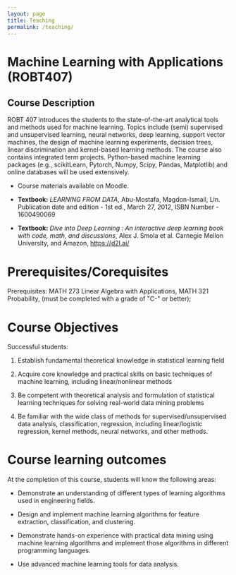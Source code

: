 ```yaml
---
layout: page
title: Teaching
permalink: /teaching/
---
```


# Machine Learning with Applications (ROBT407)
## Course Description

ROBT 407 introduces the students to the state-of-the-art analytical tools and methods used for machine learning. Topics include (semi) supervised and unsupervised learning, neural networks, deep learning, support vector machines, the design of machine learning experiments, decision trees, linear discrimination and kernel-based learning methods. The course also contains integrated term projects. Python-based machine learning packages (e.g., scikitLearn, Pytorch, Numpy, Scipy, Pandas, Matplotlib) and online databases will be used extensively.
 
-   Course materials available on Moodle.

-   **Textbook:** *LEARNING FROM DATA*, Abu-Mostafa, Magdon-Ismail, Lin.
    Publication date and edition - 1st ed., March 27, 2012, ISBN
    Number - 1600490069

-   **Textbook:** *Dive into Deep Learning : An interactive deep
    learning book with code, math, and discussions*, Alex J. Smola et
    al. Carnegie Mellon University, and Amazon, https://d2l.ai/

Prerequisites/Corequisites
==========================

Prerequisites: MATH 273 Linear Algebra with Applications, MATH 321
Probability, (must be completed with a grade of "C-" or better);

Course Objectives
=================

Successful students:

1.  Establish fundamental theoretical knowledge in statistical learning
    field

2.  Acquire core knowledge and practical skills on basic techniques of
    machine learning, including linear/nonlinear methods

3.  Be competent with theoretical analysis and formulation of
    statistical learning techniques for solving real-world data mining
    problems

4.  Be familiar with the wide class of methods for
    supervised/unsupervised data analysis, classification, regression,
    including linear/logistic regression, kernel methods, neural
    networks, and other methods.

Course learning outcomes
========================

At the completion of this course, students will know the following
areas:

-   Demonstrate an understanding of different types of learning
    algorithms used in engineering fields.

-   Design and implement machine learning algorithms for feature
    extraction, classification, and clustering.

-   Demonstrate hands-on experience with practical data mining using
    machine learning algorithms and implement those algorithms in
    different programming languages.

-   Use advanced machine learning tools for data analysis.